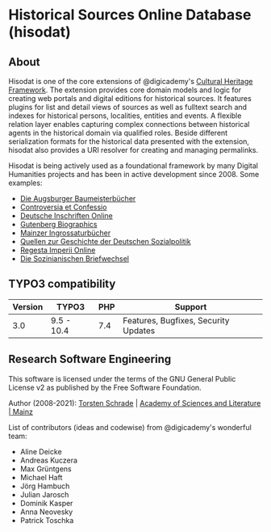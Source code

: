 # Historical Sources Online Database (hisodat)

## About

Hisodat is one of the core extensions of @digicademy's [Cultural Heritage Framework](https://digicademy.github.io/2017-editionsportale-jena/). 
The extension provides core domain models and logic for creating web portals and digital editions for historical
sources. It features plugins for list and detail views of sources as well as fulltext search and indexes for historical
persons, localities, entities and events. A flexible relation layer enables capturing complex connections
between historical agents in the historical domain via qualified roles. Beside different serialization formats for the
historical data presented with the extension, hisodat also provides a URI resolver for creating and managing permalinks.

Hisodat is being actively used as a foundational framework by many Digital Humanities projects and has been in active
development since 2008. Some examples:

* [Die Augsburger Baumeisterbücher](https://www.augsburger-baumeisterbuecher.de/)
* [Controversia et Confessio](http://www.controversia-et-confessio.de/)
* [Deutsche Inschriften Online](http://www.inschriften.net/)
* [Gutenberg Biographics](http://gutenberg-biographics.ub.uni-mainz.de/)
* [Mainzer Ingrossaturbücher](http://www.ingrossaturbuecher.de/)
* [Quellen zur Geschichte der Deutschen Sozialpolitik](https://quellen-sozialpolitik-kaiserreich.de/)
* [Regesta Imperii Online](http://www.regesta-imperii.de/)
* [Die Sozinianischen Briefwechsel](https://sozinianer.de/)

## TYPO3 compatibility

| Version     | TYPO3      | PHP       | Support                                 |
| ----------- | ---------- | ----------|---------------------------------------- |
| 3.0         | 9.5 - 10.4 | 7.4       | Features, Bugfixes, Security Updates    |

## Research Software Engineering

This software is licensed under the terms of the GNU General Public License v2
as published by the Free Software Foundation.

Author (2008-2021): <a href="https://orcid.org/0000-0002-0953-2818">Torsten Schrade</a> | <a href="https://www.adwmainz.de">Academy of Sciences and Literature | Mainz</a>

List of contributors (ideas and codewise) from @digicademy's wonderful team: 

* Aline Deicke
* Andreas Kuczera
* Max Grüntgens
* Michael Haft
* Jörg Hambuch
* Julian Jarosch
* Dominik Kasper
* Anna Neovesky
* Patrick Toschka
